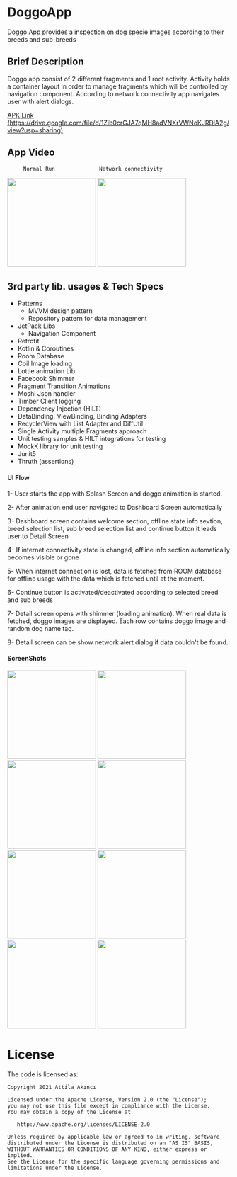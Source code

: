 # DoggoApp
Doggo App provides a inspection on dog specie images according to their breeds and sub-breeds

## Brief Description
Doggo app consist of 2 different fragments and 1 root activity. Activity holds a container layout in order to manage fragments which will be controlled by navigation component.
According to network connectivity app navigates user with alert dialogs.

[APK Link (https://drive.google.com/file/d/1Zib0crGJA7qMH8adVNXrVWNoKJRDlA2g/view?usp=sharing)](https://drive.google.com/file/d/1Zib0crGJA7qMH8adVNXrVWNoKJRDlA2g/view?usp=sharing)

## App Video

         Normal Run              Network connectivity

<img src="https://user-images.githubusercontent.com/21987335/147372515-932062e8-4039-4efb-b4c6-89463c4fa58f.gif" width="200"/> <img 
src="https://user-images.githubusercontent.com/21987335/147372568-1bd36a51-f24e-4a8d-9bfa-5dd96a8b0c52.gif" width="200"/>  


## 3rd party lib. usages & Tech Specs
* Patterns
    - MVVM design pattern
    - Repository pattern for data management
* JetPack Libs
    - Navigation Component
* Retrofit
* Kotlin & Coroutines
* Room Database 
* Coil Image loading
* Lottie animation Lib.
* Facebook Shimmer
* Fragment Transition Animations
* Moshi Json handler
* Timber Client logging
* Dependency Injection (HILT) 
* DataBinding, ViewBinding, Binding Adapters
* RecyclerView with List Adapter and DiffUtil
* Single Activity multiple Fragments approach
* Unit testing samples & HILT integrations for testing
* MockK library for unit testing
* Junit5
* Thruth (assertions)

#### UI Flow
1- User starts the app with Splash Screen and doggo animation is started.

2- After animation end user navigated to Dashboard Screen automatically

3- Dashboard screen contains welcome section, offline state info sevtion, breed selection list, sub breed selection list and continue button it leads user to Detail Screen

4- If internet connectivity state is changed, offline info section automatically becomes visible or gone

5- When internet connection is lost, data is fetched from ROOM database for offline usage with the data which is fetched until at the moment.

6- Continue button is activated/deactivated according to selected breed and sub breeds

7- Detail screen opens with shimmer (loading animation). When real data is fetched, doggo images are displayed. Each row contains doggo image and random dog name tag.

8- Detail screen can be show network alert dialog if data couldn't be found.

#### ScreenShots
<img src="https://github.com/AttilaAKINCI/DoggoApp/blob/master/images/1.png" width="200">   <img
src="https://github.com/AttilaAKINCI/DoggoApp/blob/master/images/2.png" width="200">   <img
src="https://github.com/AttilaAKINCI/DoggoApp/blob/master/images/3.png" width="200">   <img
src="https://github.com/AttilaAKINCI/DoggoApp/blob/master/images/4.png" width="200">   <img
src="https://github.com/AttilaAKINCI/DoggoApp/blob/master/images/5.png" width="200">   <img
src="https://github.com/AttilaAKINCI/DoggoApp/blob/master/images/6-1.png" width="200">   <img
src="https://github.com/AttilaAKINCI/DoggoApp/blob/master/images/7.png" width="200">   <img
src="https://github.com/AttilaAKINCI/DoggoApp/blob/master/images/8.png" width="200"> 

# License

The code is licensed as:

```
Copyright 2021 Attila Akıncı

Licensed under the Apache License, Version 2.0 (the "License");
you may not use this file except in compliance with the License.
You may obtain a copy of the License at

   http://www.apache.org/licenses/LICENSE-2.0

Unless required by applicable law or agreed to in writing, software
distributed under the License is distributed on an "AS IS" BASIS,
WITHOUT WARRANTIES OR CONDITIONS OF ANY KIND, either express or implied.
See the License for the specific language governing permissions and
limitations under the License.
```


